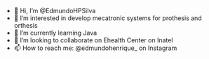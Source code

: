 - 👋 Hi, I’m @EdmundoHPSilva
- 👀 I’m interested in develop mecatronic systems for prothesis and orthesis
- 🌱 I’m currently learning Java
- 💞️ I’m looking to collaborate on Ehealth Center on Inatel
- 📫 How to reach me: @edmundohenrique_ on Instagram

<!---
EdmundoHPSilva/EdmundoHPSilva is a ✨ special ✨ repository because its `README.md` (this file) appears on your GitHub profile.
You can click the Preview link to take a look at your changes.
--->
